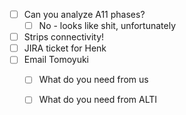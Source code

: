 - [ ] Can you analyze A11 phases?
  - [ ] No - looks like shit, unfortunately
- [ ] Strips connectivity!
- [ ] JIRA ticket for Henk
- [ ] Email Tomoyuki
  - [ ] What do you need from us
  - [ ] What do you need from ALTI
  

